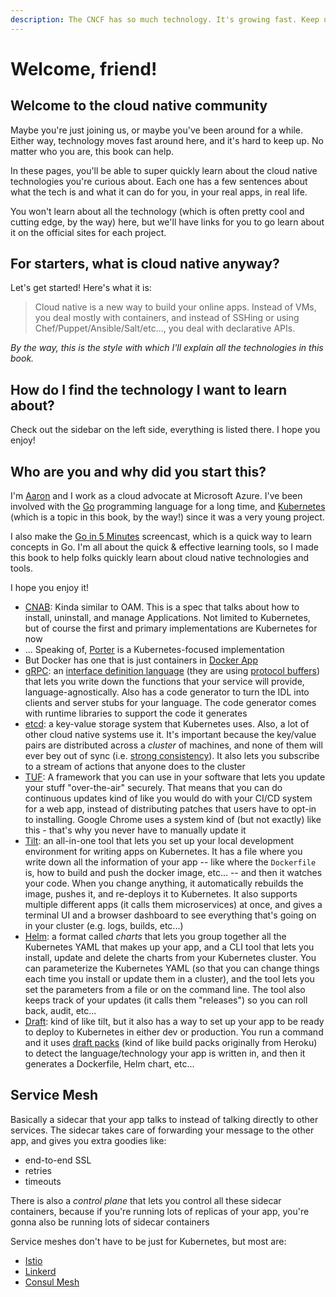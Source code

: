 ```yaml
---
description: The CNCF has so much technology. It's growing fast. Keep up!
---
```


# Welcome, friend!

## Welcome to the cloud native community

Maybe you're just joining us, or maybe you've been around for a while. Either way, technology moves fast around here, and it's hard to keep up. No matter who you are, this book can help.

In these pages, you'll be able to super quickly learn about the cloud native technologies you're curious about. Each one has a few sentences about what the tech is and what it can do for you, in your real apps, in real life.

You won't learn about all the technology \(which is often pretty cool and cutting edge, by the way\) here, but we'll have links for you to go learn about it on the official sites for each project.

## For starters, what is cloud native anyway?

Let's get started! Here's what it is:

> Cloud native is a new way to build your online apps. Instead of VMs, you deal mostly with containers, and instead of SSHing or using Chef/Puppet/Ansible/Salt/etc..., you deal with declarative APIs.

_By the way, this is the style with which I'll explain all the technologies in this book._

## How do I find the technology I want to learn about?

Check out the sidebar on the left side, everything is listed there. I hope you enjoy!

## Who are you and why did you start this?

I'm [Aaron](https://github.com/arschles) and I work as a cloud advocate at Microsoft Azure. I've been involved with the [Go](https://golang.org) programming language for a long time, and [Kubernetes](https://kubernetes.io) \(which is a topic in this book, by the way!\) since it was a very young project.

I also make the [Go in 5 Minutes](https://goin5minutes.com) screencast, which is a quick way to learn concepts in Go. I'm all about the quick & effective learning tools, so I made this book to help folks quickly learn about cloud native technologies and tools.

I hope you enjoy it!

* [CNAB](https://github.com/deislabs/cnab-spec): Kinda similar to OAM. This is a spec that talks about how to install, uninstall, and manage Applications. Not limited to Kubernetes, but of course the first and primary implementations are Kubernetes for now
* ... Speaking of, [Porter](https://github.com/deislabs/porter) is a Kubernetes-focused implementation
* But Docker has one that is just containers in [Docker App](https://github.com/docker/app)
* [gRPC](https://grpc.io): an [interface definition language](https://en.wikipedia.org/wiki/Interface_description_language) \(they are using [protocol buffers](https://developers.google.com/protocol-buffers/)\) that lets you write down the functions that your service will provide, language-agnostically. Also has a code generator to turn the IDL into clients and server stubs for your language. The code generator comes with runtime libraries to support the code it generates
* [etcd](https://etcd.io): a key-value storage system that Kubernetes uses. Also, a lot of other cloud native systems use it. It's important because the key/value pairs are distributed across a _cluster_ of machines, and none of them will ever bey out of sync \(i.e. [strong consistency](https://en.wikipedia.org/wiki/Strong_consistency)\). It also lets you subscribe to a stream of actions that anyone does to the cluster
* [TUF](https://theupdateframework.github.io/): A framework that you can use in your software that lets you update your stuff "over-the-air" securely. That means that you can do continuous updates kind of like you would do with your CI/CD system for a web app, instead of distributing patches that users have to opt-in to installing. Google Chrome uses a system kind of \(but not exactly\) like this - that's why you never have to manually update it
* [Tilt](https://tilt.dev/): an all-in-one tool that lets you set up your local development environment for writing apps on Kubernetes. It has a file where you write down all the information of your app -- like where the `Dockerfile` is, how to build and push the docker image, etc... -- and then it watches your code. When you change anything, it automatically rebuilds the image, pushes it, and re-deploys it to Kubernetes. It also supports multiple different apps \(it calls them microservices\) at once, and gives a terminal UI and a browser dashboard to see everything that's going on in your cluster \(e.g. logs, builds, etc...\)
* [Helm](https://helm.sh/): a format called _charts_ that lets you group together all the Kubernetes YAML that makes up your app, and a CLI tool that lets you install, update and delete the charts from your Kubernetes cluster. You can parameterize the Kubernetes YAML \(so that you can change things each time you install or update them in a cluster\), and the tool lets you set the parameters from a file or on the command line. The tool also keeps track of your updates \(it calls them "releases"\) so you can roll back, audit, etc...
* [Draft](https://draft.sh/): kind of like tilt, but it also has a way to set up your app to be ready to deploy to Kubernetes in either dev or production. You run a command and it uses [draft packs](https://github.com/Azure/draft/tree/master/packs) \(kind of like build packs originally from Heroku\) to detect the language/technology your app is written in, and then it generates a Dockerfile, Helm chart, etc...

## Service Mesh

Basically a sidecar that your app talks to instead of talking directly to other services. The sidecar takes care of forwarding your message to the other app, and gives you extra goodies like:

* end-to-end SSL
* retries
* timeouts

There is also a _control plane_ that lets you control all these sidecar containers, because if you're running lots of replicas of your app, you're gonna also be running lots of sidecar containers

Service meshes don't have to be just for Kubernetes, but most are:

* [Istio](https://istio.io/)
* [Linkerd](https://linkerd.io/)
* [Consul Mesh](https://www.hashicorp.com/products/consul/service-mesh)

